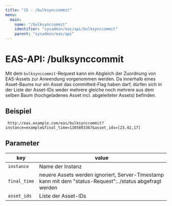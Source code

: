 ```yaml
---
title: "15 - /bulksynccommit"
menu:
  main:
    name: "/bulksynccommit"
    identifier: "sysadmin/eas/api/bulksynccommit"
    parent: "sysadmin/eas/api"
---
```

#  EAS-API: /bulksynccommit

Mit dem `bulksynccommit`-Request kann ein Abgleich der Zuordnung von EAS-Assets zur Anwendung vorgenommen werden. Da innerhalb eines Asset-Baums nur ein Asset das committed-Flag haben darf, dürfen sich in der Liste der Asset-IDs weder mehrere gleiche noch mehrere aus dem selben Baum (hochgeladenes Asset incl. abgeleiteter Assets) befinden.

##  Beispiel

~~~
 http://eas.example.com/eas/bulksynccommit?instance=example&final_time=1305803367&asset_ids=[23,42,17]
~~~


##  Parameter


|key|value|
|---|---|
|`instance`          |Name der Instanz|
|`final_time`        |neuere Assets werden ignoriert, Server-Timestamp kann mit dem "status-Request":../status abgefragt werden|
|`asset_ids`         |Liste der Asset-IDs|


